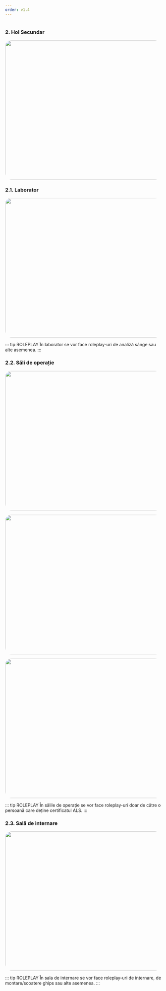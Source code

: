```yaml
---
order: v1.4
---
```

#
### 2. Hol Secundar
<p align="center">
  <img src="/docs/imagini/holsecundar.png" style="border-radius: 20px;" width="800" height="450" />
</p>

### 2.1. Laborator
<p align="center">
  <img src="/docs/imagini/laborator.png" style="border-radius: 20px;" width="800" height="450" />
</p>

::: tip ROLEPLAY
În laborator se vor face roleplay-uri de analiză sânge sau alte asemenea.
:::

### 2.2. Săli de operație
<p align="center">
  <img src="/docs/imagini/salaoperatie1.png" style="border-radius: 20px;" width="800" height="450" />
</p>

<p align="center">
  <img src="/docs/imagini/salaoperatie2.png" style="border-radius: 20px;" width="800" height="450" />
</p>

<p align="center">
  <img src="/docs/imagini/salaoperatie3.png" style="border-radius: 20px;" width="800" height="450" />
</p>

::: tip ROLEPLAY
În sălile de operație se vor face roleplay-uri doar de către o persoană care deține certificatul ALS.
:::

### 2.3. Sală de internare
<p align="center">
  <img src="/docs/imagini/salainternare.png" style="border-radius: 20px;" width="800" height="450" />
</p>

::: tip ROLEPLAY
În sala de internare se vor face roleplay-uri de internare, de montare/scoatere ghips sau alte asemenea.
:::